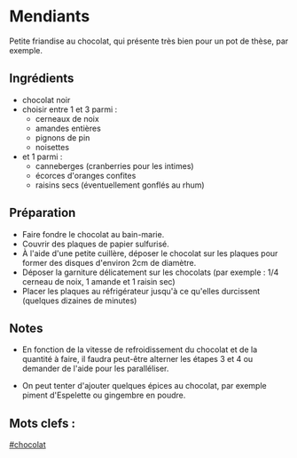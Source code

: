 Mendiants
=========

Petite friandise au chocolat, qui présente très bien pour un pot de thèse, par exemple.

Ingrédients
-----------

* chocolat noir
* choisir entre 1 et 3 parmi :
	- cerneaux de noix 
	- amandes entières
	- pignons de pin
	- noisettes
* et 1 parmi : 
	- canneberges (cranberries pour les intimes)
	- écorces d'oranges confites
	- raisins secs (éventuellement gonflés au rhum)

Préparation
-----------

* Faire fondre le chocolat au bain-marie.
* Couvrir des plaques de papier sulfurisé.
* À l'aide d'une petite cuillère, déposer le chocolat sur les plaques pour former des disques d'environ 2cm de diamètre.
* Déposer la garniture délicatement sur les chocolats (par exemple : 1/4 cerneau de noix, 1 amande et 1 raisin sec)
* Placer les plaques au réfrigérateur jusqu'à ce qu'elles durcissent (quelques dizaines de minutes)



Notes 
-----

* En fonction de la vitesse de refroidissement du chocolat et de la quantité à faire, il faudra peut-être alterner les étapes 3 et 4 ou demander de l'aide pour les paralléliser.

* On peut tenter d'ajouter quelques épices au chocolat, par exemple piment d'Espelette ou gingembre en poudre.

Mots clefs :
----------------

[#chocolat](index.chocolat.html)

